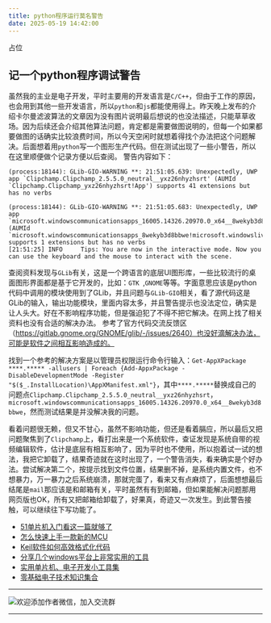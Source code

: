 ```yaml
---
title: python程序运行莫名警告
date: 2025-05-19 14:42:00
---
```


占位
## 记一个python程序调试警告
虽然我的主业是电子开发，平时主要用的开发语言是`C/C++`，但由于工作的原因，也会用到其他一些开发语言，所以`python`和`js`都能使用得上。昨天晚上发布的介绍卡尔曼滤波算法的文章因为没有图片说明最后想说的也没法描述，只能草草收场。因为后续还会介绍其他算法问题，肯定都是需要做图说明的，但每一个如果都要做图的话确实比较浪费时间，所以今天空闲时就想着得找个办法把这个问题解决。后面想着用`python`写一个图形生产代码。但在测试出现了一些小警告，所以在这里顺便做个记录方便以后查阅。
警告内容如下：
```
(process:18144): GLib-GIO-WARNING **: 21:51:05.639: Unexpectedly, UWP app `Clipchamp.Clipchamp_2.5.5.0_neutral__yxz26nhyzhsrt' (AUMId `Clipchamp.Clipchamp_yxz26nhyzhsrt!App') supports 41 extensions but has no verbs

(process:18144): GLib-GIO-WARNING **: 21:51:05.683: Unexpectedly, UWP app `microsoft.windowscommunicationsapps_16005.14326.20970.0_x64__8wekyb3d8bbwe' (AUMId `microsoft.windowscommunicationsapps_8wekyb3d8bbwe!microsoft.windowslive.mail') supports 1 extensions but has no verbs
[21:51:25] INFO     Tips: You are now in the interactive mode. Now you can use the keyboard and the mouse to interact with the scene. 

```
查阅资料发现与`GLib`有关，这是一个跨语言的底层UI图形库，一些比较流行的桌面图形界面都是基于它开发的，比如：`GTK `,`GNOME`等等。字面意思应该是python代码中调用的模块使用到了GLib，并且问题与`GLib-GIO`相关，看了源代码这是GLib的输入，输出功能模块，里面内容太多，并且警告提示也没法定位，确实是让人头大。好在不影响程序功能，但是强迫犯了不得不把它解决。在网上找了相关资料也没有合适的解决办法。
参考了官方代码交流反馈区（https://gitlab.gnome.org/GNOME/glib/-/issues/2640）也没好滴解决办法，可能是软件之间相互影响造成的。

找到一个参考的解决方案是以管理员权限运行命令行输入：`Get-AppXPackage ****.***** -allusers | Foreach {Add-AppxPackage -DisableDevelopmentMode -Register "$($_.InstallLocation)\AppXManifest.xml"}`，其中`****.*****`替换成自己的问题点`Clipchamp.Clipchamp_2.5.5.0_neutral__yxz26nhyzhsrt`，`microsoft.windowscommunicationsapps_16005.14326.20970.0_x64__8wekyb3d8bbwe`，然而测试结果是并没解决我的问题。

看着问题很无赖，但又不甘心，虽然不影响功能，但还是看着膈应，所以最后又把问题聚焦到了`Clipchamp`上，看打出来是一个系统软件，查证发现是系统自带的视频编辑软件，估计是底层有相互影响了，因为平时也不使用，所以抱着试一试的想法，我把它卸载了，结果奇迹就在这时出现了，一个警告消失，看来确实是个好办法。尝试解决第二个，按提示找到文件位置，结果删不掉，是系统内置文件，也不想暴力，万一暴力之后系统崩溃，那就完蛋了，看来又有点麻烦了，后面想想最后结尾是`mail`那应该是和邮箱有关，平时虽然有有到邮箱，但如果能解决问题那用网页版也OK，所有又把邮箱给卸载了，好果真，奇迹又一次发生。到此警告接触，可以继续往下写功能了。

- [51单片机入门看这一篇就够了](https://mp.weixin.qq.com/s?__biz=MzI1OTQ4MTg4Ng==&mid=2247485523&idx=1&sn=b7fcd1b86e2467d6f03b1a520c39bb06&chksm=ea790022dd0e893452c4994fa16d63111b16d9878c303712f695b58b7af360b7b18c1ed4b201&token=1711068967&lang=zh_CN#rd)
- [怎么快速上手一款新的MCU](https://mp.weixin.qq.com/s?__biz=MzI1OTQ4MTg4Ng==&mid=2247485581&idx=1&sn=b36e6536717774f7931c7aa93d5b237a&chksm=ea7900fcdd0e89ea0db13737720edc996fcb3fdbab3e43b4a92316240ac66d4b5a8bf9a07e78&token=466212876&lang=zh_CN#rd)
- [Keil软件如何高效格式化代码](https://mp.weixin.qq.com/s?__biz=MzI1OTQ4MTg4Ng==&mid=2247485572&idx=1&sn=17cefa35d9d660083d419a7e9b6db6f7&chksm=ea7900f5dd0e89e35b65ba26354cc69ad24f686d8e18abd34e0932567a9345e8c9ed653eee6b&token=1711068967&lang=zh_CN#rd)
- [分享几个windows平台上非常实用的工具](https://mp.weixin.qq.com/s?__biz=MzI1OTQ4MTg4Ng==&mid=2247485420&idx=2&sn=728ca4abbadf7caf51c392e7d7045cbe&chksm=ea790f9ddd0e868b9fa162c80db1876199845f387bbe851c8d38a4e8412329ae635916c13cfb&token=1711068967&lang=zh_CN#rd)
- [实用单片机、电子开发小工具集](https://mp.weixin.qq.com/s?__biz=MzI1OTQ4MTg4Ng==&mid=2247485606&idx=1&sn=2b433faa2e436fc762dc538c9cf3fe14&chksm=ea7900d7dd0e89c169f8948ff3d423016c8f51f1c914eb7b0d20cba8145b9ffa54815915d67b&token=1580674001&lang=zh_CN#rd)
- [零基础电子技术知识集合](https://mp.weixin.qq.com/s?__biz=MzI1OTQ4MTg4Ng==&mid=2247485689&idx=4&sn=211c2d0871a19c5e92cdf0c34f01d96b&chksm=ea790088dd0e899e3042a649a346bc98e94189d1fd18da2b954a7ddb781582dc2d0a82e07f4d&token=970763775&lang=zh_CN#rd)
----

![欢迎添加作者微信，加入交流群](https://files.mdnice.com/user/38598/37e7b97e-a5c7-44d1-9e48-bbe22ab3141d.jpg)

----


